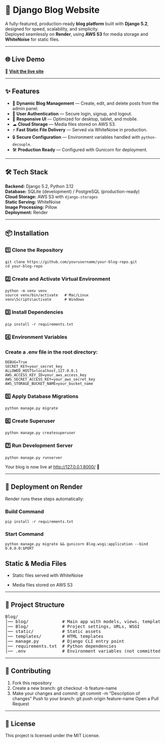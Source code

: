 # 📝 Django Blog Website
A fully-featured, production-ready **blog platform** built with **Django 5.2**, designed for speed, scalability, and simplicity.  
Deployed seamlessly on **Render**, using **AWS S3** for media storage and **WhiteNoise** for static files.

---

## 🌐 Live Demo
🔗 **[Visit the live site](https://blog-website-3wu2.onrender.com)**

---

## ✨ Features
- 📰 **Dynamic Blog Management** — Create, edit, and delete posts from the admin panel.
- 🔑 **User Authentication** — Secure login, signup, and logout.
- 📱 **Responsive UI** — Optimized for desktop, tablet, and mobile.
- ☁ **Cloud Storage** — Media files stored on AWS S3.
- ⚡ **Fast Static File Delivery** — Served via WhiteNoise in production.
- 🔒 **Secure Configuration** — Environment variables handled with `python-decouple`.
- 🛠 **Production Ready** — Configured with Gunicorn for deployment.

---

## 🛠 Tech Stack
**Backend:** Django 5.2, Python 3.12  
**Database:** SQLite (development) / PostgreSQL (production-ready)  
**Cloud Storage:** AWS S3 with `django-storages`  
**Static Serving:** WhiteNoise  
**Image Processing:** Pillow  
**Deployment:** Render  

---

## 📦 Installation

### 1️⃣ Clone the Repository
    git clone https://github.com/yourusername/your-blog-repo.git
    cd your-blog-repo
    
### 2️⃣ Create and Activate Virtual Environment
    python -m venv venv
    source venv/bin/activate   # Mac/Linux
    venv\Scripts\activate      # Windows
    
### 3️⃣ Install Dependencies
    pip install -r requirements.txt
    
### 4️⃣ Environment Variables
### Create a .env file in the root directory:
    DEBUG=True
    SECRET_KEY=your_secret_key
    ALLOWED_HOSTS=localhost,127.0.0.1
    AWS_ACCESS_KEY_ID=your_aws_access_key
    AWS_SECRET_ACCESS_KEY=your_aws_secret_key
    AWS_STORAGE_BUCKET_NAME=your_bucket_name
    
### 5️⃣ Apply Database Migrations
    python manage.py migrate
    
### 6️⃣ Create Superuser
    python manage.py createsuperuser
    
### 7️⃣ Run Development Server
    python manage.py runserver
    
Your blog is now live at http://127.0.0.1:8000/ 🎉

---

## 🚀 Deployment on Render
Render runs these steps automatically:

### Build Command
    pip install -r requirements.txt
    
### Start Command
    python manage.py migrate && gunicorn Blog.wsgi:application --bind 0.0.0.0:$PORT
    
## Static & Media Files

- Static files served with WhiteNoise

- Media files stored on AWS S3

---

## 📂 Project Structure
<pre>
Blog/
│── blog/             # Main app with models, views, templates
│── Blog/             # Project settings, URLs, WSGI
│── static/           # Static assets
│── templates/        # HTML templates
│── manage.py         # Django CLI entry point
│── requirements.txt  # Python dependencies
│── .env              # Environment variables (not committed)
</pre>  

---

## 🤝 Contributing
1. Fork this repository
2. Create a new branch: git checkout -b feature-name
3. Make your changes and commit: git commit -m "Description of changes"
Push to your branch: git push origin feature-name
Open a Pull Request

---

## 📜 License
This project is licensed under the MIT License.




